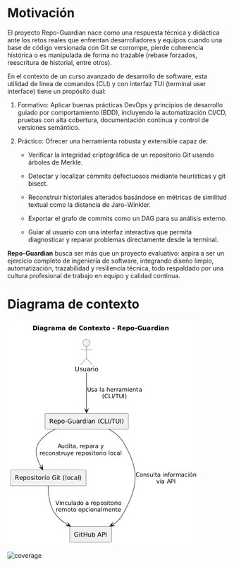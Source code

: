 # Motivación
El proyecto Repo-Guardian nace como una respuesta técnica y didáctica ante los retos reales que enfrentan desarrolladores y equipos cuando una base de código versionada con Git se corrompe, pierde coherencia histórica o es manipulada de forma no trazable (rebase forzados, reescritura de historial, entre otros).

En el contexto de un curso avanzado de desarrollo de software, esta utilidad de línea de comandos (CLI) y con interfaz TUI (terminal user interface) tiene un propósito dual:

1. Formativo: Aplicar buenas prácticas DevOps y principios de desarrollo guiado por comportamiento (BDD), incluyendo la automatización CI/CD, pruebas con alta cobertura, documentación continua y control de versiones semántico.

2. Práctico: Ofrecer una herramienta robusta y extensible capaz de:

    - Verificar la integridad criptográfica de un repositorio Git usando árboles de Merkle.

    - Detectar y localizar commits defectuosos mediante heurísticas y git bisect.

    - Reconstruir historiales alterados basándose en métricas de similitud textual como la distancia de Jaro–Winkler.

    - Exportar el grafo de commits como un DAG para su análisis externo.

    - Guiar al usuario con una interfaz interactiva que permita diagnosticar y reparar problemas directamente desde la terminal.

**Repo-Guardian** busca ser más que un proyecto evaluativo: aspira a ser un ejercicio completo de ingeniería de software, integrando diseño limpio, automatización, trazabilidad y resiliencia técnica, todo respaldado por una cultura profesional de trabajo en equipo y calidad continua.

# Diagrama de contexto
![](docs/img/diagrama_contexto.png)

![coverage](https://codecov.io/gh/AlemEsv/repo-guardian-AlemEsv/branch/main/graph/badge.svg)
